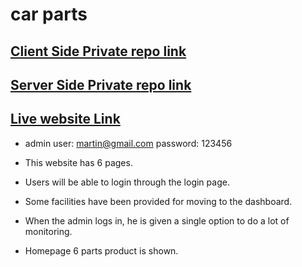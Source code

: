 # car parts

## [Client Side Private repo link](https://github.com/programming-hero-web-course1/manufacturer-website-client-side-Dip022)

## [Server Side Private repo link](https://github.com/programming-hero-web-course1/manufacturer-website-server-side-Dip022)

## [Live website Link ](https://car-parts-3d55c.web.app/)

- admin user: martin@gmail.com password: 123456

- This website has 6 pages.
- Users will be able to login through the login page.
- Some facilities have been provided for moving to the dashboard.
- When the admin logs in, he is given a single option to do a lot of monitoring.
- Homepage 6 parts product is shown.
